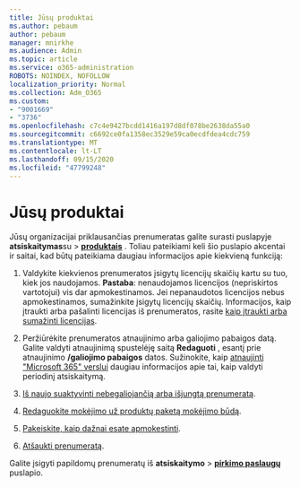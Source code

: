 ```yaml
---
title: Jūsų produktai
ms.author: pebaum
author: pebaum
manager: mnirkhe
ms.audience: Admin
ms.topic: article
ms.service: o365-administration
ROBOTS: NOINDEX, NOFOLLOW
localization_priority: Normal
ms.collection: Adm_O365
ms.custom:
- "9001669"
- "3736"
ms.openlocfilehash: c7c4e9427bcdd1416a197d8df078be2638da55a0
ms.sourcegitcommit: c6692ce0fa1358ec3529e59ca0ecdfdea4cdc759
ms.translationtype: MT
ms.contentlocale: lt-LT
ms.lasthandoff: 09/15/2020
ms.locfileid: "47799248"
---
```

# <a name="your-products"></a>Jūsų produktai

Jūsų organizacijai priklausančias prenumeratas galite surasti puslapyje **atsiskaitymas**su  >  **[produktais](https://go.microsoft.com/fwlink/p/?linkid=842054)** . Toliau pateikiami keli šio puslapio akcentai ir saitai, kad būtų pateikiama daugiau informacijos apie kiekvieną funkciją:

1. Valdykite kiekvienos prenumeratos įsigytų licencijų skaičių kartu su tuo, kiek jos naudojamos.  **Pastaba**: nenaudojamos licencijos (nepriskirtos vartotojui) vis dar apmokestinamos.  Jei nepanaudotos licencijos nebus apmokestinamos, sumažinkite įsigytų licencijų skaičių. Informacijos, kaip įtraukti arba pašalinti licencijas iš prenumeratos, rasite [kaip įtraukti arba sumažinti licencijas](https://docs.microsoft.com/alchemyinsights/how-to-add-or-reduce-licenses).

2. Peržiūrėkite prenumeratos atnaujinimo arba galiojimo pabaigos datą.  Galite valdyti atnaujinimą spustelėję saitą **Redaguoti** , esantį prie atnaujinimo **/galiojimo pabaigos** datos.  Sužinokite, kaip [atnaujinti "Microsoft 365" verslui](https://go.microsoft.com/fwlink/?linkid=2119216) daugiau informacijos apie tai, kaip valdyti periodinį atsiskaitymą.

3. [Iš naujo suaktyvinti nebegaliojančią arba išjungtą prenumeratą](https://go.microsoft.com/fwlink/?linkid=2117519).

4. [Redaguokite mokėjimo už produktų paketą mokėjimo būdą](https://go.microsoft.com/fwlink/?linkid=2117167).

5. [Pakeiskite, kaip dažnai esate apmokestinti](https://go.microsoft.com/fwlink/?linkid=2119112).

6. [Atšaukti prenumeratą](https://go.microsoft.com/fwlink/?linkid=2119113).

Galite įsigyti papildomų prenumeratų iš **atsiskaitymo**  >  [**pirkimo paslaugų**](https://go.microsoft.com/fwlink/p/?linkid=868433) puslapio.
